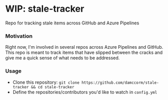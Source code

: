 # WIP: stale-tracker
Repo for tracking stale items across GitHub and Azure Pipelines

### Motivation

Right now, I'm involved in several repos across Azure Pipelines and GitHub. This repo is meant to track items that have slipped between the cracks and give me a quick sense of what needs to be addressed.

### Usage

- Clone this repository: `git clone https://github.com/damccorm/stale-tracker && cd stale-tracker`
- Define the repositories/contributors you'd like to watch in `config.yml`